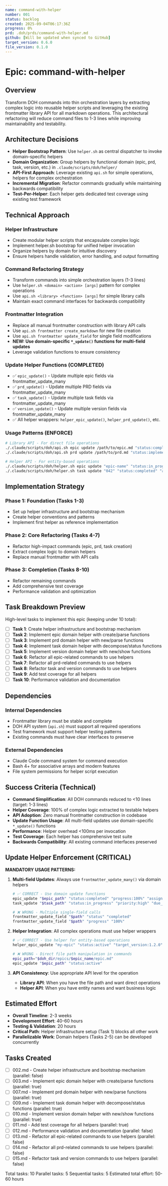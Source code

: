 ```yaml
---
name: command-with-helper
number: 001
status: backlog
created: 2025-09-04T06:17:36Z
progress: 0%
prd: .doh/prds/command-with-helper.md
github: [Will be updated when synced to GitHub]
target_version: 0.6.0
file_version: 0.1.0
---
```


# Epic: command-with-helper

## Overview
Transform DOH commands into thin orchestration layers by extracting complex logic into reusable helper scripts and leveraging the existing frontmatter library API for all markdown operations. This architectural refactoring will reduce command files to 1-3 lines while improving maintainability and testability.

## Architecture Decisions
- **Helper Bootstrap Pattern**: Use `helper.sh` as central dispatcher to invoke domain-specific helpers
- **Domain Organization**: Group helpers by functional domain (epic, prd, task, version, etc.) in `.claude/scripts/doh/helper/`
- **API-First Approach**: Leverage existing `api.sh` for simple operations, helpers for complex orchestration
- **Incremental Migration**: Refactor commands gradually while maintaining backwards compatibility
- **Test-Per-Helper**: Each helper gets dedicated test coverage using existing test framework

## Technical Approach

### Helper Infrastructure
- Create modular helper scripts that encapsulate complex logic
- Implement helper.sh bootstrap for unified helper invocation
- Organize helpers by domain for intuitive discovery
- Ensure helpers handle validation, error handling, and output formatting

### Command Refactoring Strategy
- Transform commands into simple orchestration layers (1-3 lines)
- Use `helper.sh <domain> <action> [args]` pattern for complex operations
- Use `api.sh <library> <function> [args]` for simple library calls
- Maintain exact command interfaces for backwards compatibility

### Frontmatter Integration
- Replace all manual frontmatter construction with library API calls
- Use `api.sh frontmatter create_markdown` for new file creation
- Use `api.sh frontmatter update_field` for single field modifications
- **NEW: Use domain-specific `*_update()` functions for multi-field updates**
- Leverage validation functions to ensure consistency

### Update Helper Functions (COMPLETED)
- ✅ `epic_update()` - Update multiple epic fields via frontmatter_update_many
- ✅ `prd_update()` - Update multiple PRD fields via frontmatter_update_many
- ✅ `task_update()` - Update multiple task fields via frontmatter_update_many  
- ✅ `version_update()` - Update multiple version fields via frontmatter_update_many
- ✅ All helper wrappers: `helper_epic_update()`, `helper_prd_update()`, etc.

### Usage Patterns (ENFORCE)
```bash
# Library API - For direct file operations
./.claude/scripts/doh/api.sh epic update /path/to/epic.md "status:completed" "progress:100%"
./.claude/scripts/doh/api.sh prd update /path/to/prd.md "status:implemented"

# Helper API - For entity-based operations
./.claude/scripts/doh/helper.sh epic update "epic-name" "status:in_progress" "priority:high"
./.claude/scripts/doh/helper.sh task update "042" "status:completed" "assignee:john"
```

## Implementation Strategy

### Phase 1: Foundation (Tasks 1-3)
- Set up helper infrastructure and bootstrap mechanism
- Create helper conventions and patterns
- Implement first helper as reference implementation

### Phase 2: Core Refactoring (Tasks 4-7)
- Refactor high-impact commands (epic, prd, task creation)
- Extract complex logic to domain helpers
- Replace manual frontmatter with API calls

### Phase 3: Completion (Tasks 8-10)
- Refactor remaining commands
- Add comprehensive test coverage
- Performance validation and optimization

## Task Breakdown Preview

High-level tasks to implement this epic (keeping under 10 total):

- [ ] **Task 1**: Create helper infrastructure and bootstrap mechanism
- [ ] **Task 2**: Implement epic domain helper with create/parse functions
- [ ] **Task 3**: Implement prd domain helper with new/parse functions
- [ ] **Task 4**: Implement task domain helper with decompose/status functions
- [ ] **Task 5**: Implement version domain helper with new/show functions
- [ ] **Task 6**: Refactor all epic-related commands to use helpers
- [ ] **Task 7**: Refactor all prd-related commands to use helpers
- [ ] **Task 8**: Refactor task and version commands to use helpers
- [ ] **Task 9**: Add test coverage for all helpers
- [ ] **Task 10**: Performance validation and documentation

## Dependencies

### Internal Dependencies
- Frontmatter library must be stable and complete
- DOH API system (`api.sh`) must support all required operations
- Test framework must support helper testing patterns
- Existing commands must have clear interfaces to preserve

### External Dependencies
- Claude Code command system for command execution
- Bash 4+ for associative arrays and modern features
- File system permissions for helper script execution

## Success Criteria (Technical)

- **Command Simplification**: All DOH commands reduced to <10 lines (target: 1-3 lines)
- **Helper Coverage**: 100% of complex logic extracted to testable helpers
- **API Adoption**: Zero manual frontmatter construction in codebase
- **Update Function Usage**: All multi-field updates use domain-specific `*_update()` functions
- **Performance**: Helper overhead <100ms per invocation
- **Test Coverage**: Each helper has comprehensive test suite
- **Backwards Compatibility**: All existing command interfaces preserved

## Update Helper Enforcement (CRITICAL)

**MANDATORY USAGE PATTERNS:**

1. **Multi-field Updates**: Always use `frontmatter_update_many()` via domain helpers
   ```bash
   # ✅ CORRECT - Use domain update functions
   epic_update "$epic_path" "status:completed" "progress:100%" "assignee:john"
   task_update "$task_path" "status:in_progress" "priority:high" "due_date:2025-10-01"
   
   # ❌ WRONG - Multiple single-field calls
   frontmatter_update_field "$path" "status" "completed"
   frontmatter_update_field "$path" "progress" "100%"
   ```

2. **Helper Integration**: All complex operations must use helper wrappers
   ```bash  
   # ✅ CORRECT - Use helper for entity-based operations
   helper_epic_update "my-epic" "status:active" "target_version:1.2.0"
   
   # ❌ WRONG - Direct file path manipulation in commands  
   epic_path="$doh_dir/epics/$epic_name/epic.md"
   epic_update "$epic_path" "status:active"
   ```

3. **API Consistency**: Use appropriate API level for the operation
   - **Library API**: When you have the file path and want direct operations
   - **Helper API**: When you have entity names and want business logic

## Estimated Effort

- **Overall Timeline**: 2-3 weeks
- **Development Effort**: 40-60 hours
- **Testing & Validation**: 20 hours
- **Critical Path**: Helper infrastructure setup (Task 1) blocks all other work
- **Parallelizable Work**: Domain helpers (Tasks 2-5) can be developed concurrently

## Tasks Created
- [ ] 002.md - Create helper infrastructure and bootstrap mechanism (parallel: false)
- [ ] 003.md - Implement epic domain helper with create/parse functions (parallel: true)
- [ ] 007.md - Implement prd domain helper with new/parse functions (parallel: true)
- [ ] 009.md - Implement task domain helper with decompose/status functions (parallel: true)
- [ ] 010.md - Implement version domain helper with new/show functions (parallel: true)
- [ ] 011.md - Add test coverage for all helpers (parallel: true)
- [ ] 012.md - Performance validation and documentation (parallel: false)
- [ ] 013.md - Refactor all epic-related commands to use helpers (parallel: false)
- [ ] 014.md - Refactor all prd-related commands to use helpers (parallel: false)
- [ ] 015.md - Refactor task and version commands to use helpers (parallel: false)

Total tasks: 10
Parallel tasks: 5
Sequential tasks: 5
Estimated total effort: 50-60 hours